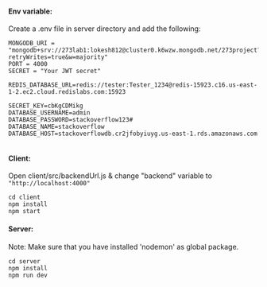 #### Env variable:

Create a .env file in server directory and add the following:




```
MONGODB_URI = "mongodb+srv://273lab1:lokesh812@cluster0.k6wzw.mongodb.net/273project?retryWrites=true&w=majority"
PORT = 4000
SECRET = "Your JWT secret"

REDIS_DATABASE_URL=redis://tester:Tester_1234@redis-15923.c16.us-east-1-2.ec2.cloud.redislabs.com:15923

SECRET_KEY=cbKgCDMikg
DATABASE_USERNAME=admin 
DATABASE_PASSWORD=stackoverflow123#
DATABASE_NAME=stackoverflow
DATABASE_HOST=stackoverflowdb.cr2jfobyiuyg.us-east-1.rds.amazonaws.com


```

#### Client:

Open client/src/backendUrl.js & change "backend" variable to `"http://localhost:4000"`

```
cd client
npm install
npm start
```

#### Server:

Note: Make sure that you have installed 'nodemon' as global package.

```
cd server
npm install
npm run dev
```
